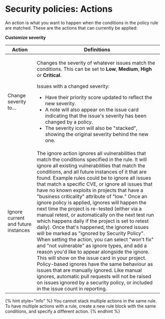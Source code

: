 # Security policies: Actions

An action is what you want to happen when the conditions in the policy rule are matched. These are the actions that can currently be applied:

**Customize severity**

| Action                              | Definitions                                                                                                                                                                                                                                                                                                                                                                                                                                                                                                                                                                                                                                                                                                                                                                                                                                                                                                                                                                                                                                                                                                                                                                         |
| ----------------------------------- | ----------------------------------------------------------------------------------------------------------------------------------------------------------------------------------------------------------------------------------------------------------------------------------------------------------------------------------------------------------------------------------------------------------------------------------------------------------------------------------------------------------------------------------------------------------------------------------------------------------------------------------------------------------------------------------------------------------------------------------------------------------------------------------------------------------------------------------------------------------------------------------------------------------------------------------------------------------------------------------------------------------------------------------------------------------------------------------------------------------------------------------------------------------------------------------- |
| Change severity to…                 | <p>Changes the severity of whatever issues match the conditions. This can be set to <strong>Low</strong>, <strong>Medium</strong>, <strong>High</strong> or <strong>Critical</strong>. <br></p><p>Issues with a changed severity:</p><ul><li>Have their priority score updated to reflect the new severity. </li><li>A note will also appear on the issue card indicating that the issue's severity has been changed by a policy. </li><li>The severity icon will also be "stacked", showing the original severity behind the new one.</li></ul>                                                                                                                                                                                                                                                                                                                                                                                                                                                                                                                                                                                                                                    |
| Ignore current and future instances | The ignore action ignores all vulnerabilities that match the conditions specified in the rule. It will ignore all existing vulnerabilities that match the conditions, and all future instances of it that are found. Example rules could be to ignore all issues that match a specific CVE, or ignore all issues that have no known exploits in projects that have a "business criticality" attribute of "low." Once an ignore policy is applied, ignores will happen the next time the project is re-tested (either via a manual retest, or automatically on the next test run which happens daily if the project is set to retest daily). Once that's happened, the ignored issues will be marked as "ignored by Security Policy". When setting the action, you can select "won't fix" and "not vulnerable" as ignore types, and add a reason you'd like to appear alongside the ignore. This will show on the issue card in your project. Policy-based ignores have the same behaviour as issues that are manually ignored. Like manual ignores, automatic pull requests will not be raised on issues ignored by a security policy, or included in the issue count in reporting. |

{% hint style="info" %}
You cannot stack multiple actions in the same rule. To have multiple actions with a rule, create a new rule block with the same conditions, and specify a different action.
{% endhint %}
